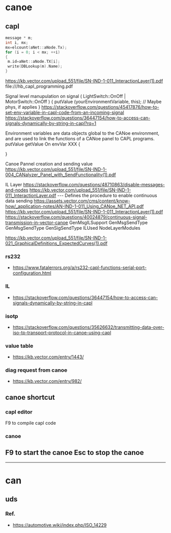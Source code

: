 # canoe
## capl
``` c
message * m;
int i, mx;
mx=elcount(aNet::aNode.Tx);
for (i = 0; i < mx; ++i)
{
 m.id=aNet::aNode.TX[i];
 write(DBLookup(m).Name);
}
```

https://kb.vector.com/upload_551/file/SN-IND-1-011_InteractionLayer(1).pdf
file:///hb_capl_programming.pdf

Signal level manupulation
on signal ( LightSwitch::OnOff | MotorSwitch::OnOff )
{
  putValue (yourEnvironmentVariable, this);      // Maybe phys, if applies
}
https://stackoverflow.com/questions/45417876/how-to-set-env-variable-in-capl-code-from-an-incoming-signal
https://stackoverflow.com/questions/36447154/how-to-access-can-signals-dynamically-by-string-in-capl?rq=1


Environment variables are data objects global to the CANoe environment, and are used to link the functions of a
CANoe panel to CAPL programs.
putValue
getValue
On envVar XXX
{

}

Canoe Pannel creation and sending value
https://kb.vector.com/upload_551/file/SN-IND-1-004_CANalyzer_Panel_with_SendFunctionality(1).pdf

IL Layer
https://stackoverflow.com/questions/48710863/disable-messages-and-nodes
https://kb.vector.com/upload_551/file/SN-IND-1-011_InteractionLayer.pdf --- Defines the procedure to enable continuous data sending
https://assets.vector.com/cms/content/know-how/_application-notes/AN-IND-1-011_Using_CANoe_NET_API.pdf
https://kb.vector.com/upload_551/file/SN-IND-1-011_InteractionLayer(1).pdf
https://stackoverflow.com/questions/40024879/continuous-signal-transmission-in-vector-canoe
GenMsgILSupport
GenMsgSendType
GenMsgSendType
GenSigSendType
ILUsed
NodeLayerModules


https://kb.vector.com/upload_551/file/SN-IND-1-021_GraphicalDefinitions_ExpectedCurves(1).pdf
### rs232
* https://www.fatalerrors.org/a/rs232-capl-functions-serial-port-configuration.html
### IL
* https://stackoverflow.com/questions/36447154/how-to-access-can-signals-dynamically-by-string-in-capl
### isotp
* https://stackoverflow.com/questions/35626632/transmitting-data-over-iso-tp-transport-protocol-in-canoe-using-capl
### value table
* https://kb.vector.com/entry/1443/
### diag request from canoe
* https://kb.vector.com/entry/982/

## canoe shortcut
### capl editor
F9 to compile capl code
### canoe
F9 to start the canoe 
Esc to stop the canoe
---
---
# can
## uds
### Ref.
* https://automotive.wiki/index.php/ISO_14229
